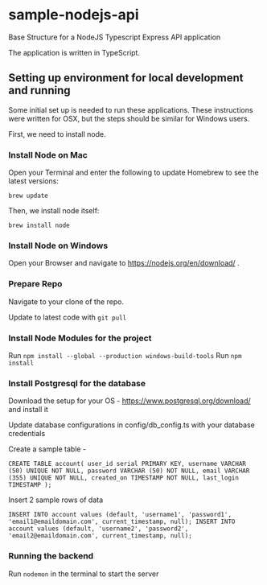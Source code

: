# sample-nodejs-api
Base Structure for a NodeJS Typescript Express API application

The application is written in TypeScript.

## Setting up environment for local development and running

Some initial set up is needed to run these applications. These instructions were written for OSX, but the steps should
be similar for Windows users.

First, we need to install node.

### Install Node on Mac

Open your Terminal and enter the following to update Homebrew to see the latest versions:

`brew update`

Then, we install node itself:

`brew install node`

### Install Node on Windows

Open your Browser and navigate to https://nodejs.org/en/download/ . 

### Prepare Repo

Navigate to your clone of the repo.

Update to latest code with `git pull`

### Install Node Modules for the project

Run `npm install --global --production windows-build-tools`
Run `npm install`

### Install Postgresql for the database

Download the setup for your OS - https://www.postgresql.org/download/ and install it

Update database configurations in config/db_config.ts with your database credentials

Create a sample table - 

`
CREATE TABLE account(
   user_id serial PRIMARY KEY,
   username VARCHAR (50) UNIQUE NOT NULL,
   password VARCHAR (50) NOT NULL,
   email VARCHAR (355) UNIQUE NOT NULL,
   created_on TIMESTAMP NOT NULL,
   last_login TIMESTAMP
);
`

Insert 2 sample rows of data

`
INSERT INTO account values (default, 'username1', 'password1', 'email1@emaildomain.com', current_timestamp, null);
INSERT INTO account values (default, 'username2', 'password2', 'email2@emaildomain.com', current_timestamp, null);
`

### Running the backend

Run `nodemon` in the terminal to start the server
